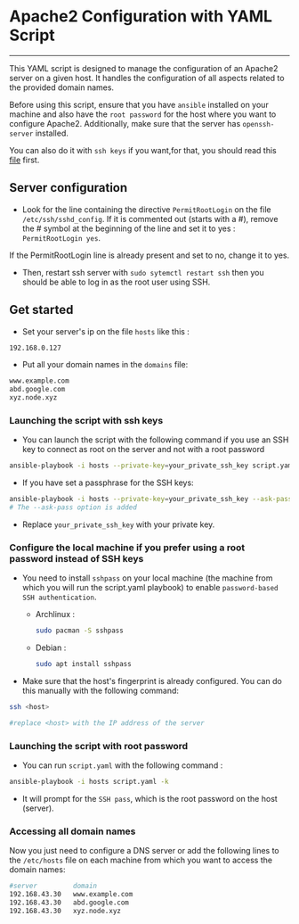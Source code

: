 # **Apache2 Configuration with YAML Script**

---

This YAML script is designed to manage the configuration of an Apache2 server on a given host. It handles the configuration of all aspects related to the provided domain names.

Before using this script, ensure that you have `ansible` installed on your machine and also have the `root password` for the host where you want to configure Apache2. Additionally, make sure that the server has `openssh-server` installed.

You can also do it with `ssh keys` if you want,for that, you should read this [file](./ssh_key.md) first. 

## Server configuration

- Look for the line containing the directive `PermitRootLogin` on the file `/etc/ssh/sshd_config`. If it is commented out (starts with a #), remove the # symbol at the beginning of the line and set it to yes : `PermitRootLogin yes`.

If the PermitRootLogin line is already present and set to no, change it to yes.

- Then, restart ssh server with `sudo sytemctl restart ssh` then you should be able to log in as the root user using SSH.

## Get started 

- Set your server's ip on the file `hosts` like this :

```sh
192.168.0.127
``` 
- Put all your domain names in the `domains` file:

```sh
www.example.com
abd.google.com
xyz.node.xyz
``` 

### Launching the script with ssh keys

- You can launch the script with the following command if you use an SSH key to connect as root on the server and not with a root password

```sh
ansible-playbook -i hosts --private-key=your_private_ssh_key script.yaml
```
- If you have set a passphrase for the SSH keys:

```sh
ansible-playbook -i hosts --private-key=your_private_ssh_key --ask-pass script.yaml
# The --ask-pass option is added
```

- Replace `your_private_ssh_key` with your private key.

### Configure the local machine if you prefer using a root password instead of SSH keys

- You need to install `sshpass` on your local machine (the machine from which you will run the script.yaml playbook) to enable `password-based SSH authentication`.

    - Archlinux :

        ```sh
        sudo pacman -S sshpass
        ```
    - Debian :

        ```sh
        sudo apt install sshpass
        ```
- Make sure that the host's fingerprint is already configured. You can do this manually with the following command:

```sh
ssh <host>

#replace <host> with the IP address of the server
```

### Launching the script with root password

- You can run `script.yaml` with the following command :

```sh
ansible-playbook -i hosts script.yaml -k
```

- It will prompt for the `SSH pass`, which is the root password on the host (server).

### Accessing all domain names

Now you just need to configure a DNS server or add the following lines to the `/etc/hosts` file on each machine from which you want to access the domain names:

```sh
#server         domain
192.168.43.30   www.example.com
192.168.43.30   abd.google.com
192.168.43.30   xyz.node.xyz
```

